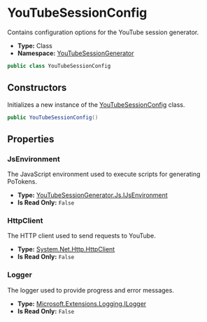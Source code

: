 ﻿# YouTubeSessionConfig
Contains configuration options for the YouTube session generator.
- **Type:** Class
- **Namespace:** [YouTubeSessionGenerator](/YouTubeSessionGenerator/reference/YouTubeSessionGenerator/)
```cs
public class YouTubeSessionConfig
```


## Constructors
Initializes a new instance of the [YouTubeSessionConfig](/YouTubeSessionGenerator/reference/YouTubeSessionGenerator/YouTubeSessionConfig.html) class.
```cs
public YouTubeSessionConfig()
```




## Properties

### JsEnvironment
The JavaScript environment used to execute scripts for generating PoTokens.
- **Type:** [YouTubeSessionGenerator.Js.IJsEnvironment](/YouTubeSessionGenerator/reference/YouTubeSessionGenerator/Js/IJsEnvironment.html)
- **Is Read Only:** `False`

### HttpClient
The HTTP client used to send requests to YouTube.
- **Type:** [System.Net.Http.HttpClient](https://learn.microsoft.com/dotnet/api/system.net.http.httpclient)
- **Is Read Only:** `False`

### Logger
The logger used to provide progress and error messages.
- **Type:** [Microsoft.Extensions.Logging.ILogger](https://learn.microsoft.com/dotnet/api/microsoft.extensions.logging.ilogger)
- **Is Read Only:** `False`
